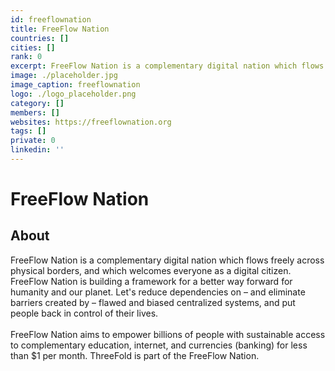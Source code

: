 ```yaml
---
id: freeflownation
title: FreeFlow Nation
countries: []
cities: []
rank: 0
excerpt: FreeFlow Nation is a complementary digital nation which flows freely across physical borders, and which welcomes everyone as a digital citizen.
image: ./placeholder.jpg
image_caption: freeflownation
logo: ./logo_placeholder.png
category: []
members: []
websites: https://freeflownation.org
tags: []
private: 0
linkedin: ''
---
```


# FreeFlow Nation

## About

FreeFlow Nation is a complementary digital nation which flows freely across physical borders, and which welcomes everyone as a digital citizen. FreeFlow Nation is building a framework for a better way forward for humanity and our planet.  Let's reduce dependencies on – and eliminate barriers created by – flawed and biased centralized systems, and put people back in control of their lives.
<br/>
<br/>
FreeFlow Nation aims to empower billions of people with sustainable access to complementary education, internet, and currencies (banking) for less than $1 per month. ThreeFold is part of the FreeFlow Nation.

<!-- ## Mission

## Impact

## Powered by ThreeFold

## Join saving our planet! -->


<!-- ## Support this project

## TFGrid Solution

### Roadmap -->



